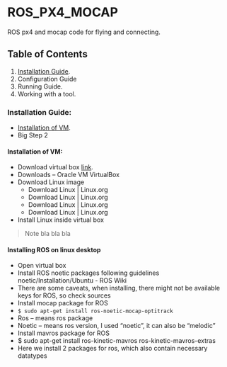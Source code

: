 # ROS_PX4_MOCAP
ROS px4 and mocap code for flying and connecting.

## Table of Contents
1. [Installation Guide](#installation-guide).
2. Configuration Guide
3. Running Guide.
4. Working with a tool.

### Installation Guide:
- [Installation of VM](#installation-of-vm).
- Big Step 2

#### Installation of VM:
- Download virtual box [link](https://www.virtualbox.org/wiki/Downloads).
- Downloads – Oracle VM VirtualBox
- Download Linux image
  * Download Linux | Linux.org
  * Download Linux | Linux.org
  * Download Linux | Linux.org
  * Download Linux | Linux.org
- Install Linux inside virtual box
> Note bla bla bla

#### Installing ROS on linux desktop
- Open virtual box
- Install ROS noetic packages following guidelines noetic/Installation/Ubuntu - ROS Wiki
- There are some caveats, when installing, there might not be available keys for ROS, so check sources
- Install mocap package for ROS
- `$ sudo apt-get install ros-noetic-mocap-optitrack`
- Ros – means ros package
- Noetic – means ros version, I used “noetic”, it can also be “melodic”
- Install mavros package for ROS
- $ sudo apt-get install ros-kinetic-mavros ros-kinetic-mavros-extras
- Here we install 2 packages for ros, which also contain necessary datatypes
